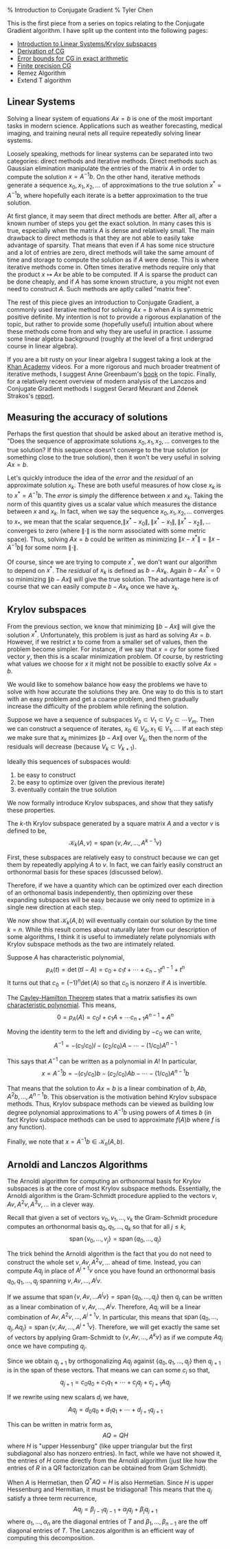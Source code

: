% Introduction to Conjugate Gradient
% Tyler Chen

This is the first piece from a series on topics relating to the Conjugate Gradient algorithm. I have split up the content into the following pages:

- [Introduction to Linear Systems/Krylov subspaces](./)
- [Derivation of CG](./cg_derivation.html)
- [Error bounds for CG in exact arithmetic](./cg_error.html)
- [Finite precision CG](./finite_precision_cg.html)
- Remez Algorithm
- Extend T algorithm

## Linear Systems
<!--eventually may want to move this to an introduction to linear systems-->
Solving a linear system of equations $Ax=b$ is one of the most important tasks in modern science. Applications such as weather forecasting, medical imaging, and training neural nets all require repeatedly solving linear systems. 

Loosely speaking, methods for linear systems can be separated into two categories: direct methods and iterative methods. Direct methods such as Gaussian elimination manipulate the entries of the matrix $A$ in order to compute the solution $x=A^{-1}b$. On the other hand, iterative methods generate a sequence $x_0,x_1,x_2,\ldots$ of approximations to the true solution $x^* = A^{-1}b$, where hopefully each iterate is a better approximation to the true solution.

At first glance, it may seem that direct methods are better. After all, after a known number of steps you get the exact solution. In many cases this is true, especially when the matrix $A$ is dense and relatively small. The main drawback to direct methods is that they are not able to easily take advantage of sparsity. That means that even if $A$ has some nice structure and a lot of entries are zero, direct methods will take the same amount of time and storage to compute the solution as if $A$ were dense. This is where iterative methods come in. Often times iterative methods require only that the product $x\mapsto Ax$ be able to be computed. If $A$ is sparse the product can be done cheaply, and if $A$ has some known structure, a you might not even need to construct $A$. Such methods are aptly called "matrix free". 

The rest of this piece gives an introduction to Conjugate Gradient, a commonly used iterative method for solving $Ax=b$ when $A$ is symmetric positive definite. My intention is not to provide a rigorous explanation of the topic, but rather to provide some (hopefully useful) intuition about where these methods come from and why they are useful in practice. I assume some linear algebra background (roughly at the level of a first undergrad course in linear algebra).

If you are a bit rusty on your linear algebra I suggest taking a look at the [Khan Academy](https://www.khanacademy.org/math/linear-algebra) videos. For a more rigorous and much broader treatment of iterative methods, I suggest Anne Greenbaum's [book](https://epubs.siam.org/doi/book/10.1137/1.9781611970937?mobileUi=0u) on the topic. Finally, for a relatively recent overview of modern analysis of the Lanczos and Conjugate Gradient methods I suggest Gerard Meurant and Zdenek Strakos's [report](https://www.karlin.mff.cuni.cz/~strakos/download/2006_MeSt.pdf).


## Measuring the accuracy of solutions
Perhaps the first question that should be asked about an iterative method is, "Does the sequence of approximate solutions $x_0,x_1,x_2,\ldots$ converges to the true solution? If this sequence doesn't converge to the true solution (or something close to the true solution), then it won't be very useful in solving $Ax=b$.

Let's quickly introduce the idea of the *error* and the *residual* of an approximate solution $x_k$. These are both useful measures of how close $x_k$ is to $x^* = A^{-1}b$. The *error* is simply the difference between $x$ and $x_k$. Taking the norm of this quantity gives us a scalar value which measures the distance between $x$ and $x_k$. In fact, when we say the sequence $x_0,x_1,x_2,\ldots$ converges to $x_*$, we mean that the scalar sequence,$\|x^*-x_0\|,\|x^*-x_1\|,\|x^*-x_2\|,\ldots$ converges to zero (where $\|\cdot\|$ is the norm associated with some metric space). Thus, solving $Ax=b$ could be written as minimizing $\|x - x^*\| = \|x-A^{-1}b\|$ for some norm $\|\cdot\|$.

Of course, since we are trying to compute $x^*$, we don't want our algorithm to depend on $x^*$. The *residual* of $x_k$ is defined as $b-Ax_k$. Again $b-Ax^* = 0$ so minimizing $\|b-Ax\|$ will give the true solution. The advantage here is of course that we can easily compute $b-Ax_k$ once we have $x_k$.

## Krylov subspaces

From the previous section, we know that minimizing $\|b-Ax\|$ will give the solution $x^*$. Unfortunately, this problem is just as hard as solving $Ax=b$. However, if we restrict $x$ to come from a smaller set of values, then the problem become simpler. For instance, if we say that $x = cy$ for some fixed vector $y$, then this is a scalar minimization problem. Of course, by restricting what values we choose for $x$ it might not be possible to exactly solve $Ax=b$.

We would like to somehow balance how easy the problems we have to solve with how accurate the solutions they are. One way to do this is to start with an easy problem and get a coarse problem, and then gradually increase the difficulty of the problem while refining the solution. 

Suppose we have a sequence of subspaces $V_0\subset V_1\subset V_2\subset \cdots V_m$. Then we can construct a sequence of iterates, $x_0\in V_0, x_1\in V_1,\ldots$. If at each step we make sure that $x_k$ minimizes $\|b-Ax\|$ over $V_k$, then the norm of the residuals will decrease (because $V_k \subset V_{k+1}$). 

Ideally this sequences of subspaces would:

1. be easy to construct 
1. be easy to optimize over (given the previous iterate)
1. eventually contain the true solution

We now formally introduce Krylov subspaces, and show that they satisfy these properties.

The $k$-th Krylov subspace generated by a square matrix $A$ and a vector $v$ is defined to be,
$$
\mathcal{K}_k(A,v) = \operatorname{span}\{v,Av,\ldots,A^{k-1}v \}
$$

First, these subspaces are relatively easy to construct because we can get them by repeatedly applying $A$ to $v$. In fact, we can fairly easily construct an orthonormal basis for these spaces (discussed below). 

Therefore, if we have a quantity which can be optimized over each direction of an orthonomal basis independently, then optimizing over these expanding subspaces will be easy because we only need to optimize in a single new direction at each step.

We now show that $\mathcal{K}_k(A,b)$ will eventually contain our solution by the time $k=n$. While this result comes about naturally later from our description of some algorithms, I think it is useful to immediately relate polynomials with Krylov subspace methods as the two are intimately related.

Suppose $A$ has characteristic polynomial,$$
p_A(t) = \det(tI-A) = c_0 + c_1t + \cdots + c_{n-1}t^{n-1} + t^n
$$
It turns out that $c_0 = (-1)^n\det(A)$ so that $c_0$ is nonzero if $A$ is invertible.

The [Cayley-Hamilton Theorem](https://en.wikipedia.org/wiki/Cayley%E2%80%93Hamilton_theorem) states that a matrix satisfies its own [characteristic polynomial](https://en.wikipedia.org/wiki/Characteristic_polynomial#Characteristic_equation). This means,
$$
0 = p_A(A) = c_0 I + c_1 A + \cdots c_{n+1} A^{n-1} + A^n
$$

Moving the identity term to the left and dividing by $-c_0$ we can write,
$$
A^{-1} = -(c_1/c_0) I - (c_2/c_0) A - \cdots - (1/c_0) A^{n-1}
$$

This says that $A^{-1}$ can be written as a polynomial in $A$! In particular,  
$$
x = A^{-1}b = -(c_1/c_0) b - (c_2/c_0) Ab - \cdots - (1/c_0) A^{n-1}b
$$

That means that the solution to $Ax = b$ is a linear combination of $b, Ab, A^2b, \ldots, A^{n-1}b$. This observation is the motivation behind Krylov subspace methods. Thus, Krylov subspace methods can be viewed as building low degree polynomial approximations to $A^{-1}b$ using powers of $A$ times $b$ (in fact Krylov subspace methods can be used to approximate $f(A)b$ where $f$ is any function).

Finally, we note that $x = A^{-1}b \in \mathcal{K}_n(A,b)$.

## Arnoldi and Lanczos Algorithms

The Arnoldi algorithm for computing an orthonormal basis for Krylov subspaces is at the core of most Krylov subspace methods. Essentially, the Arnoldi algorithm is the Gram-Schmidt procedure applied to the vectors $v,Av,A^2v,A^3v,\ldots$ in a clever way.

Recall that given a set of vectors $v_0,v_1,\ldots, v_k$ the Gram-Schmidt procedure computes an orthonormal basis $q_0,q_1,\ldots,q_k$ so that for all $j\leq k$,
$$
\operatorname{span}\{v_0,\ldots,v_j\} = \operatorname{span}\{q_0,\ldots,q_j\}
$$

The trick behind the Arnoldi algorithm is the fact that you do not need to construct the whole set $v,Av,A^2v,\ldots$ ahead of time. Instead, you can compute $Aq_{j}$ in place of $A^{j+1}v$ once you have found an orthonormal basis $q_0,q_1,\ldots,q_{j}$ spanning $v,Av,\ldots, A^{j}v$. 

If we assume that $\operatorname{span}\{v,Av,\ldots A^jv\}= \operatorname{span}\{q_0,\ldots, q_j\}$ then $q_j$ can be written as a linear combination of $v,Av,\ldots, A^jv$. Therefore, $Aq_j$ will be a linear combination of $Av,A^2v,\ldots,A^{j+1}v$. In particular, this means that $\operatorname{span}\{q_0,\ldots,q_j,Aq_j\} = \operatorname{span}\{v,Av,\ldots,A^{j+1}v\}$. Therefore, we will get exactly the same set of vectors by applying Gram-Schmidt to $\{v,Av,\ldots,A^kv\}$ as if we compute $Aq_j$ once we have computing $q_j$.


Since we obtain $q_{j+1}$ by orthogonalizing $Aq_j$ against $\{q_0,q_1,\ldots,q_j\}$ then $q_{j+1}$ is in the span of these vectors. That means we can can some $c_i$ so that,
$$
q_{j+1} = c_0 q_0 + c_1 q_1 + \cdots + c_j q_j + c_{j+1}Aq_j
$$

If we rewrite using new scalars $d_i$ we have,
$$
Aq_j = d_0q_0 + d_1q_1 + \cdots + d_{j+1} q_{j+1}
$$

This can be written in matrix form as,
$$
AQ = QH
$$
where $H$ is "upper Hessenburg" (like upper triangular but the first subdiagonal also has nonzero entries). In fact, while we have not showed it, the entries of $H$ come directly from the Arnoldi algorithm (just like how the entries of $R$ in a QR factorization can be obtained from Gram Schmidt).


When $A$ is Hermetian, then $Q^*AQ = H$ is also Hermetian. Since $H$ is upper Hessenburg and Hermitian, it must be tridiagonal! This means that the $q_j$ satisfy a three term recurrence,
$$
Aq_j = \beta_{j-1} q_{j-1} + \alpha_j q_j + \beta_j q_{j+1}
$$
where $\alpha_1,\ldots,\alpha_n$ are the diagonal entries of $T$ and $\beta_1,\ldots,\beta_{n-1}$ are the off diagonal entries of $T$. The Lanczos algorithm is an efficient way of computing this decomposition. 


